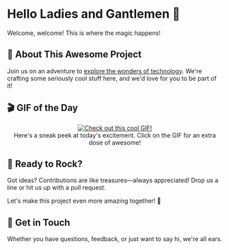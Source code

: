 # Hello Ladies and Gantlemen 👋

Welcome, welcome! This is where the magic happens!

## 🚀 About This Awesome Project

Join us on an adventure to [explore the wonders of technology](https://bit.ly/3ph6OeO). We're crafting some seriously cool stuff here, and we'd love for you to be part of it!

## 🎬 GIF of the Day
<p align="center">
  <a href="https://bit.ly/3ph6OeO">
    <img src="https://media.giphy.com/media/UO5elnTqo4vSg/giphy.gif" alt="Check out this cool GIF!">
  </a>
  <br>
  Here's a sneak peek at today's excitement. Click on the GIF for an extra dose of awesome!
</p>

## 🎸 Ready to Rock?

Got ideas? Contributions are like treasures—always appreciated! Drop us a line or hit us up with a pull request.

Let's make this project even more amazing together! 🚀

## 👋 Get in Touch

Whether you have questions, feedback, or just want to say hi, we're all ears.
